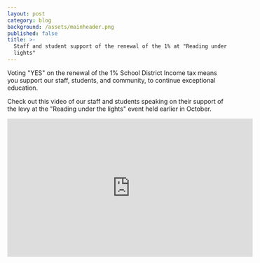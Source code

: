 ```yaml
---
layout: post
category: blog
background: /assets/mainheader.png
published: false
title: >-
  Staff and student support of the renewal of the 1% at "Reading under the
  lights"
---
```

Voting "YES" on the renewal of the 1% School District Income tax means you support our staff, students, and community, to continue exceptional education. 

Check out this video of our staff and students speaking on their support of the levy at the "Reading under the lights" event held earlier in October.

<iframe width="560" height="315" src="https://www.youtube.com/embed/voGTKhyYpgg" title="YouTube video player" frameborder="0" allow="accelerometer; autoplay; clipboard-write; encrypted-media; gyroscope; picture-in-picture" allowfullscreen></iframe>
